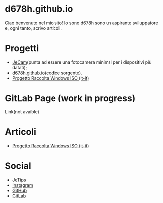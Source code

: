 # d678h.github.io
Ciao benvenuto nel mio sito! Io sono d678h sono un aspirante sviluppatore e, ogni tanto, scrivo articoli. 
# Progetti

 - [JeCam](https://github.com/d678h/JeCam)(punta ad essere una fotocamera minimal per i dispositivi più datati);
 - [d678h.github.io](https://github.com/d678h/d678h.github.io)(codice sorgente).
 - [Progetto Raccolta Windows ISO (it-it)](https://mega.nz/folder/P9EGWL4C#anG3fEEuAiKiQ5DhAlji6g)
 
# GitLab Page (work in progress)
 Link(not avaible)
# Articoli
 - [Progetto Raccolta Windows ISO (it-it)](/articoli/windowsiso.md/)
# Social
 
 - [JeTips](https://t.me/JeTips)
 - [Instagram](https://instagram.com/d678h.py)
 - [GitHub](https://github.com/d678h)
 - [GitLab](https://gitlab.com/d678h)
